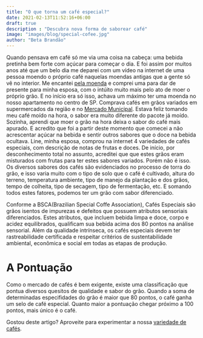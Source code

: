 ```yaml
---
title: "O que torna um café especial?"
date: 2021-02-13T11:52:16+06:00
draft: true
description : "Descubra nova forma de saborear café"
image: "images/blog/special-cofee.jpg"
author: "Beta Brandão"
---
```


Quando pensava em café só me via uma coisa na cabeça: uma bebida pretinha bem forte com açúcar para começar o dia. E foi assim por muitos anos até que um belo dia me deparei com um vídeo na internet de uma pessoa moendo o próprio café naquelas moendas antigas que a gente só vê no interior. Me encantei [pela moenda](http://botimetal.com.br/produto.php?id=3) e comprei uma para dar de presente para minha esposa, com o intúito muito mais pelo ato de moer o próprio grão. E no início era só isso, achava um máximo ter uma moenda no nosso apartamento no centro de SP. Comprava cafés em grãos variados em supermercados da região e no [Mercado Municipal](https://portaldomercadao.com.br/). 
Estava feliz tomando meu café moído na hora, o sabor era muito diferente do pacote já moído. Sozinha, aprendi que moer o grão na hora deixa o sabor do café mais apurado. E acredito que foi a partir deste momento que comecei a não acrescentar açúcar na bebida e sentir outros sabores que o doce na bebida ocultava. Line, minha esposa, comprou na internet 4 variedades de cafés especiais, com descrição de notas de frutas e doces. De início, por desconhecimento total no assunto, acreditei que que estes grãos eram misturados com frutas para ter estes sabores variados. Porém não é isso.
Os diversos sabores dos cafés são evidenciados no processo de torra do grão, e isso varia muito com o tipo de solo que o café é cultivado, altura do terreno, temperatura ambiente, tipo de manejo da plantação e dos grãos, tempo de colheita, tipo de secagem, tipo de fermentação, etc. E somando todos estes fatores, podemos ter um grão com sabor diferenciado.

Conforme a BSCA(Brazilian Special Coffe Association), Cafés Especiais são grãos isentos de impurezas e defeitos que possuem atributos sensoriais diferenciados. Estes atributos, que incluem bebida limpa e doce, corpo e acidez equilibrados, qualificam sua bebida acima dos 80 pontos na análise sensorial. Além da qualidade intrínseca, os cafés especiais devem ter rastreabilidade certificada e respeitar critérios de sustentabilidade ambiental, econômica e social em todas as etapas de produção.

# A Pontuação
Como o mercado de cafés é bem exigente, existe uma classificação que pontua diversos quesitos de qualidade e sabor do grão. Quando a soma de determinadas especifidades do grão é maior que 80 pontos, o café ganha um selo de café especial. Quanto maior a pontuação chegar próximo a 100 pontos, mais único é o café.

Gostou deste artigo? Aproveite para experimentar a nossa [variedade de cafés](./products/).
